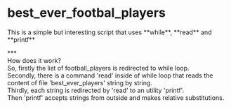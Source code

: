 # best_ever_footbal_players

<p>This is a simple but interesting script that uses **while**, **read** and **printf**</p> 
*** <br>
How does it work?<br>
So, firstly the list of football_players is redirected to while loop.<br>
Secondly, there is a command 'read' inside of while loop that reads the content of file 'best_ever_players' string by string.<br>
Thirdly, each string is redirected by 'read' to an utility 'printf'.<br>
Then 'printf' accepts strings from outside and makes relative substitutions.<br> 
